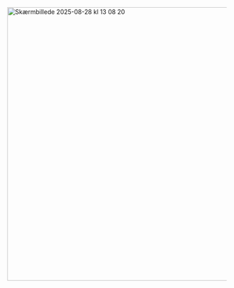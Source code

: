 <img width="1675" height="626" alt="Skærmbillede 2025-08-28 kl  13 08 20" src="https://github.com/user-attachments/assets/7c677752-7c48-46fd-a2c1-4acae7a9c3eb" />
